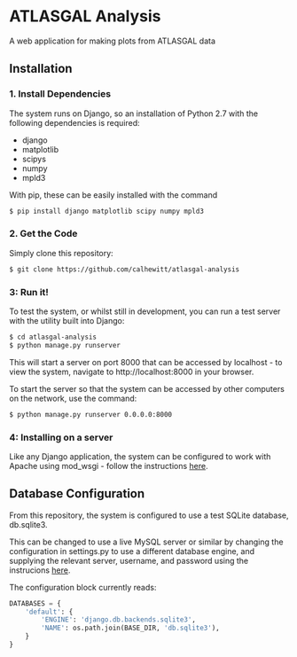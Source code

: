 # ATLASGAL Analysis

A web application for making plots from ATLASGAL data

## Installation

### 1. Install Dependencies

The system runs on Django, so an installation of Python 2.7 with the following dependencies is required:

- django
- matplotlib
- scipys
- numpy
- mpld3

With pip, these can be easily installed with the command

```bash
$ pip install django matplotlib scipy numpy mpld3
```

### 2. Get the Code

Simply clone this repository:

```bash
$ git clone https://github.com/calhewitt/atlasgal-analysis
```

### 3: Run it!

To test the system, or whilst still in development, you can run a test server with the utility built into Django:

```bash
$ cd atlasgal-analysis
$ python manage.py runserver
```

This will start a server on port 8000 that can be accessed by localhost - to view the system, navigate to http://localhost:8000 in your browser.

To start the server so that the system can be accessed by other computers on the network, use the command:

```bash
$ python manage.py runserver 0.0.0.0:8000
```

### 4: Installing on a server

Like any Django application, the system can be configured to work with Apache using mod_wsgi - follow the instructions [here](https://docs.djangoproject.com/en/1.10/howto/deployment/wsgi/modwsgi/).

## Database Configuration

From this repository, the system is configured to use a test SQLite database, db.sqlite3.

This can be changed to use a live MySQL server or similar by changing the configuration in settings.py to use a different database engine, and supplying the relevant server, username, and password using the instrucions [here](http://stackoverflow.com/questions/19189813/setting-django-up-to-use-mysql).

The configuration block currently reads:

```python
DATABASES = {
    'default': {
        'ENGINE': 'django.db.backends.sqlite3',
        'NAME': os.path.join(BASE_DIR, 'db.sqlite3'),
    }
}
```
